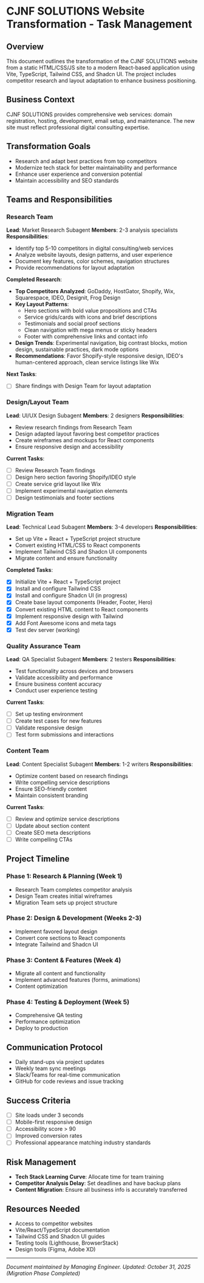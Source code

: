 # CJNF SOLUTIONS Website Transformation - Task Management

## Overview
This document outlines the transformation of the CJNF SOLUTIONS website from a static HTML/CSS/JS site to a modern React-based application using Vite, TypeScript, Tailwind CSS, and Shadcn UI. The project includes competitor research and layout adaptation to enhance business positioning.

## Business Context
CJNF SOLUTIONS provides comprehensive web services: domain registration, hosting, development, email setup, and maintenance. The new site must reflect professional digital consulting expertise.

## Transformation Goals
- Research and adapt best practices from top competitors
- Modernize tech stack for better maintainability and performance
- Enhance user experience and conversion potential
- Maintain accessibility and SEO standards

## Teams and Responsibilities

### Research Team
**Lead**: Market Research Subagent
**Members**: 2-3 analysis specialists
**Responsibilities**:
- Identify top 5-10 competitors in digital consulting/web services
- Analyze website layouts, design patterns, and user experience
- Document key features, color schemes, navigation structures
- Provide recommendations for layout adaptation

**Completed Research**:
- **Top Competitors Analyzed**: GoDaddy, HostGator, Shopify, Wix, Squarespace, IDEO, Designit, Frog Design
- **Key Layout Patterns**:
  - Hero sections with bold value propositions and CTAs
  - Service grids/cards with icons and brief descriptions
  - Testimonials and social proof sections
  - Clean navigation with mega menus or sticky headers
  - Footer with comprehensive links and contact info
- **Design Trends**: Experimental navigation, big contrast blocks, motion design, sustainable practices, dark mode options
- **Recommendations**: Favor Shopify-style responsive design, IDEO's human-centered approach, clean service listings like Wix

**Next Tasks**:
- [ ] Share findings with Design Team for layout adaptation

### Design/Layout Team
**Lead**: UI/UX Design Subagent
**Members**: 2 designers
**Responsibilities**:
- Review research findings from Research Team
- Design adapted layout favoring best competitor practices
- Create wireframes and mockups for React components
- Ensure responsive design and accessibility

**Current Tasks**:
- [ ] Review Research Team findings
- [ ] Design hero section favoring Shopify/IDEO style
- [ ] Create service grid layout like Wix
- [ ] Implement experimental navigation elements
- [ ] Design testimonials and footer sections

### Migration Team
**Lead**: Technical Lead Subagent
**Members**: 3-4 developers
**Responsibilities**:
- Set up Vite + React + TypeScript project structure
- Convert existing HTML/CSS to React components
- Implement Tailwind CSS and Shadcn UI components
- Migrate content and ensure functionality

**Completed Tasks**:
- [x] Initialize Vite + React + TypeScript project
- [x] Install and configure Tailwind CSS
- [x] Install and configure Shadcn UI (in progress)
- [x] Create base layout components (Header, Footer, Hero)
- [x] Convert existing HTML content to React components
- [x] Implement responsive design with Tailwind
- [x] Add Font Awesome icons and meta tags
- [x] Test dev server (working)

### Quality Assurance Team
**Lead**: QA Specialist Subagent
**Members**: 2 testers
**Responsibilities**:
- Test functionality across devices and browsers
- Validate accessibility and performance
- Ensure business content accuracy
- Conduct user experience testing

**Current Tasks**:
- [ ] Set up testing environment
- [ ] Create test cases for new features
- [ ] Validate responsive design
- [ ] Test form submissions and interactions

### Content Team
**Lead**: Content Specialist Subagent
**Members**: 1-2 writers
**Responsibilities**:
- Optimize content based on research findings
- Write compelling service descriptions
- Ensure SEO-friendly content
- Maintain consistent branding

**Current Tasks**:
- [ ] Review and optimize service descriptions
- [ ] Update about section content
- [ ] Create SEO meta descriptions
- [ ] Write compelling CTAs

## Project Timeline

### Phase 1: Research & Planning (Week 1)
- Research Team completes competitor analysis
- Design Team creates initial wireframes
- Migration Team sets up project structure

### Phase 2: Design & Development (Weeks 2-3)
- Implement favored layout design
- Convert core sections to React components
- Integrate Tailwind and Shadcn UI

### Phase 3: Content & Features (Week 4)
- Migrate all content and functionality
- Implement advanced features (forms, animations)
- Content optimization

### Phase 4: Testing & Deployment (Week 5)
- Comprehensive QA testing
- Performance optimization
- Deploy to production

## Communication Protocol
- Daily stand-ups via project updates
- Weekly team sync meetings
- Slack/Teams for real-time communication
- GitHub for code reviews and issue tracking

## Success Criteria
- [ ] Site loads under 3 seconds
- [ ] Mobile-first responsive design
- [ ] Accessibility score > 90
- [ ] Improved conversion rates
- [ ] Professional appearance matching industry standards

## Risk Management
- **Tech Stack Learning Curve**: Allocate time for team training
- **Competitor Analysis Delay**: Set deadlines and have backup plans
- **Content Migration**: Ensure all business info is accurately transferred

## Resources Needed
- Access to competitor websites
- Vite/React/TypeScript documentation
- Tailwind CSS and Shadcn UI guides
- Testing tools (Lighthouse, BrowserStack)
- Design tools (Figma, Adobe XD)

---

*Document maintained by Managing Engineer. Updated: October 31, 2025 (Migration Phase Completed)*
